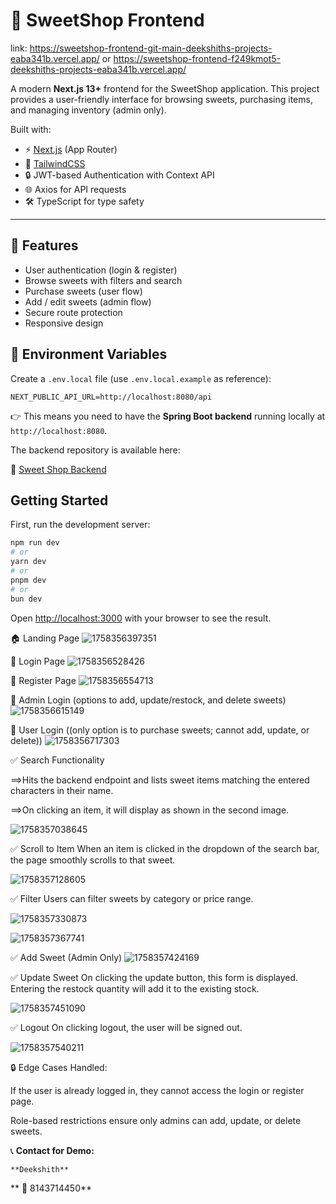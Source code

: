 # 🍬 SweetShop Frontend
link: https://sweetshop-frontend-git-main-deekshiths-projects-eaba341b.vercel.app/
      or
      https://sweetshop-frontend-f249kmot5-deekshiths-projects-eaba341b.vercel.app/

A modern **Next.js 13+** frontend for the SweetShop application.
This project provides a user-friendly interface for browsing sweets, purchasing items, and managing inventory (admin only).

Built with:

- ⚡ [Next.js](https://nextjs.org/) (App Router)
- 🎨 [TailwindCSS](https://tailwindcss.com/)
- 🔒 JWT-based Authentication with Context API
- 🌐 Axios for API requests
- 🛠️ TypeScript for type safety

---

## 🚀 Features

- User authentication (login & register)
- Browse sweets with filters and search
- Purchase sweets (user flow)
- Add / edit sweets (admin flow)
- Secure route protection
- Responsive design

## 🔑 Environment Variables

Create a `.env.local` file (use `.env.local.example` as reference):

```env
NEXT_PUBLIC_API_URL=http://localhost:8080/api
```

👉 This means you need to have the **Spring Boot backend** running locally at `http://localhost:8080`.

The backend repository is available here:

🔗 [Sweet Shop Backend](https://github.com/itsdeekshit098/sweetshop-backend)

## Getting Started

First, run the development server:

```bash
npm run dev
# or
yarn dev
# or
pnpm dev
# or
bun dev
```

Open [http://localhost:3000](http://localhost:3000) with your browser to see the result.

🏠 Landing Page
![1758356397351](image/README/1758356397351.png)

🔑 Login Page
![1758356528426](image/README/1758356528426.png)

📝 Register Page
![1758356554713](image/README/1758356554713.png)

👑 Admin Login (options to add, update/restock, and delete sweets)
![1758356615149](image/README/1758356615149.png)

🙋 User Login ((only option is to purchase sweets; cannot add, update, or delete))
![1758356717303](image/README/1758356717303.png)

✅ Search Functionality

==>Hits the backend endpoint and lists sweet items matching the entered characters in their name.

==>On clicking an item, it will display as shown in the second image.

![1758357038645](image/README/1758357038645.png)

✅ Scroll to Item
When an item is clicked in the dropdown of the search bar, the page smoothly scrolls to that sweet.

![1758357128605](image/README/1758357128605.png)

✅ Filter
Users can filter sweets by category or price range.

![1758357330873](image/README/1758357330873.png)

![1758357367741](image/README/1758357367741.png)

✅ Add Sweet (Admin Only)
![1758357424169](image/README/1758357424169.png)

✅ Update Sweet
On clicking the update button, this form is displayed.
Entering the restock quantity will add it to the existing stock.

![1758357451090](image/README/1758357451090.png)

✅ Logout
On clicking logout, the user will be signed out.

![1758357540211](image/README/1758357540211.png)

🔒 Edge Cases Handled:

If the user is already logged in, they cannot access the login or register page.

Role-based restrictions ensure only admins can add, update, or delete sweets.

📞 **Contact for Demo:**

    **Deekshith**

**
📱 8143714450**
